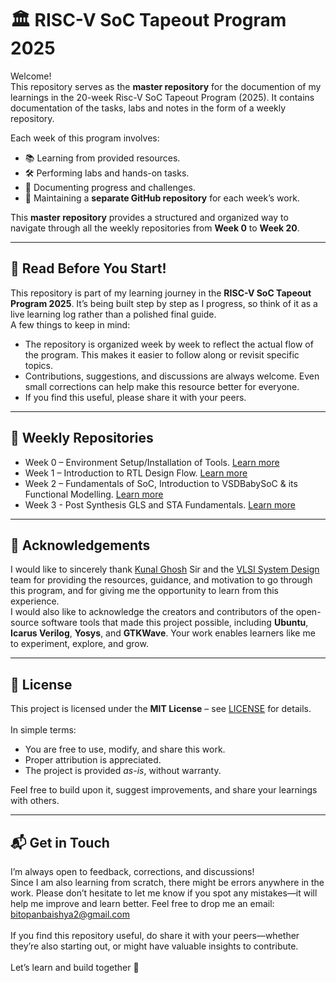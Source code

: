 # 🏛️ RISC-V SoC Tapeout Program 2025

Welcome!  
This repository serves as the **master repository** for the documention of my learnings in the 20-week Risc-V SoC Tapeout Program (2025). It contains documentation of the tasks, labs and notes in the form of a weekly repository.

Each week of this program involves:
- 📚 Learning from provided resources.
- 🛠️ Performing labs and hands-on tasks.
- 📝 Documenting progress and challenges.
- 💾 Maintaining a **separate GitHub repository** for each week’s work.

This **master repository** provides a structured and organized way to navigate through all the weekly repositories from **Week 0** to **Week 20**.

---

## 📌 Read Before You Start!
This repository is part of my learning journey in the **RISC-V SoC Tapeout Program 2025**. It’s being built step by step as I progress, so think of it as a live learning log rather than a polished final guide.<br>
A few things to keep in mind:
- The repository is organized week by week to reflect the actual flow of the program. This makes it easier to follow along or revisit specific topics.
- Contributions, suggestions, and discussions are always welcome. Even small corrections can help make this resource better for everyone.
- If you find this useful, please share it with your peers.

---

## 📑 Weekly Repositories
- Week 0 – Environment Setup/Installation of Tools. [Learn more](https://github.com/BitopanBaishya/VSD-Tapeout-Program-2025---Week-0/blob/main/README.md)
- Week 1 – Introduction to RTL Design Flow. [Learn more](https://github.com/BitopanBaishya/VSD-Tapeout-Program-2025---Week-1/blob/main/README.md)
- Week 2 – Fundamentals of SoC, Introduction to VSDBabySoC & its Functional Modelling. [Learn more](https://github.com/BitopanBaishya/RISC-V-SoC-Tapeout-Program-2025---Week-2/blob/a1a81dd4416dbe5e51e05d8c87ce1f84db3291a2/README.md)
- Week 3 - Post Synthesis GLS and STA Fundamentals. [Learn more](https://github.com/BitopanBaishya/RISC-V-SoC-Tapeout-Program-2025---Week-3/blob/b51e9226fd86f94df814382d606e1b722e1232bc/README.md)
  
---

## 🙏 Acknowledgements
I would like to sincerely thank [Kunal Ghosh](https://www.linkedin.com/in/kunal-ghosh-vlsisystemdesign-com-28084836/) Sir and the [VLSI System Design](https://vsdiat.vlsisystemdesign.com/) team for providing the resources, guidance, and motivation to go through this program, and for giving me the opportunity to learn from this experience.<br>
I would also like to acknowledge the creators and contributors of the open-source software tools that made this project possible, including **Ubuntu**, **Icarus Verilog**, **Yosys**, and **GTKWave**. Your work enables learners like me to experiment, explore, and grow.

---

## 📜 License
This project is licensed under the **MIT License** – see [LICENSE](./LICENSE) for details.<br><br>
In simple terms:
- You are free to use, modify, and share this work.
- Proper attribution is appreciated.
- The project is provided *as-is*, without warranty.<br>

Feel free to build upon it, suggest improvements, and share your learnings with others.

---

## 📬 Get in Touch
I’m always open to feedback, corrections, and discussions!<br>
Since I am also learning from scratch, there might be errors anywhere in the work. Please don’t hesitate to let me know if you spot any mistakes—it will help me improve and learn better. Feel free to drop me an email: [bitopanbaishya2@gmail.com](https://mail.google.com/mail/u/0/?tab=rm&ogbl#inbox?compose=jrjtWvNdBrTmwjqjXrRKbQrkkSQrBwrqqCPMqGpVPPfLLjHBsSfktkJLpfFMWXRRFMMBwfDr)<br><br>
If you find this repository useful, do share it with your peers—whether they’re also starting out, or might have valuable insights to contribute.<br><br>
Let’s learn and build together 🚀
